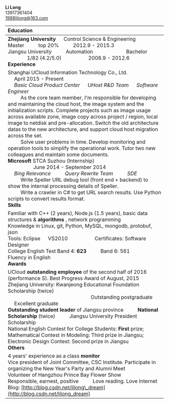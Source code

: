 **Li Long**  <br> 13917361404  <br> [1988lilong@163.com](mailto:1988lilong@163.com)

| **Education**  |
| :---------------------------------------- |
| **Zhejiang University** &emsp; Control Science &amp; Engineering &emsp; &emsp; Master &emsp; &emsp; top 20% &emsp; &emsp; 2012.9 - 2015.3  <br>  Jiangsu University  &emsp; &emsp; Automation  &emsp; &emsp; &emsp; &emsp; &emsp; Bachelor &emsp; &emsp; &emsp; &emsp;  &emsp; 1/82 (4.2/5.0)    &emsp; &emsp; &emsp; &emsp;  2008.9 - 2012.6 <br>  **Experience** |
| Shanghai UCloud Information Technology Co., Ltd.     &emsp; &emsp; &emsp; &emsp; &emsp; &emsp; April 2015 - Present  <br>   &emsp; *Basic Cloud Product Center &emsp; UHost R&D Team    &emsp; Software Engineer*    <br>   &emsp; &emsp; As the core team member, I'm responsible for developing and maintaining the cloud host, the image system and the initialization scripts. Complete projects such as image usage across available zone, image copy across project / region, local image to netdisk and pre-allocation. Switch the old architecture datas to the new architecture, and support cloud host migration across the set.    <br> &emsp; &emsp; Solve user problems in time. Develop monitoring and operation tools to simplify the operational work. Tutor two new colleagues and maintain some documents. <br> **Microsoft** STCA Suzhou (Internship)    &emsp; &emsp; &emsp; &emsp; &emsp; &emsp; &emsp; &emsp; &emsp; &emsp; &emsp; &emsp; &emsp; &emsp;                                    June 2014 - September 2014 <br>  &emsp; *Bing Relevance  &emsp; &emsp; Query Rewrite Team &emsp; &emsp; SDE*    <br>  &emsp; &emsp; Write Speller URL debug tool (front end + backend) to show the internal processing details of Speller.  <br>  &emsp; &emsp; Write a crawler in C# to get URL search results. Use Python scripts to convert results format.  <br>  **Skills** |
| Familiar with C++ (2 years), Node.js (1.5 years), basic data structures & **algorithms** , network programming   <br> Knowledge in Linux, git, Python, MySQL, mongodb, protobuf, json  <br>  Tools: Eclipse &emsp; VS2010  &emsp; &emsp; &emsp; &emsp;   Certificates: Software Designer  <br>  College English Test Band 4: **623** &emsp; &emsp; Band 6: 561  &emsp; &emsp; &emsp; Fluency in English  <br>  **Awards** |
| UCloud **outstanding employee** of the second half of 2016 (performance S). Best Progress Award of August, 2015  <br>  Zhejiang University: Kwanjeong Educational Foundation Scholarship (twice) <br> &emsp; &emsp; &emsp; &emsp; &emsp; &emsp; &emsp; &emsp; &emsp; &emsp; &emsp; &emsp; &emsp; Outstanding postgraduate  &emsp; &emsp; Excellent graduate  <br>  **Outstanding student leader** of Jiangsu province &emsp; &emsp;  **National Scholarship** (twice) &emsp; &emsp; Jiangsu University President Scholarship  <br>  National English Contest for College Students: **First** prize; &emsp; Mathematical Contest in Modeling: Third prize in Jiangsu; &emsp; Electronic Design Contest: Second prize in Jiangsu  <br>  **Others** |
| 4 years&#39; experience as a class **monitor**  <br>  Vice president of Joint Committee, CSC Institute. Participate in organizing the New Year&#39;s Party and Alumni Meet         <br> Volunteer of Hangzhou Prince Bay Flower Show  <br>  Responsible, earnest, positive  &emsp; &emsp;  Love reading. Love Internet  <br>  Blog: [http://blog.csdn.net/lilong\_dream](http://blog.csdn.net/lilong_dream) |
<br>

